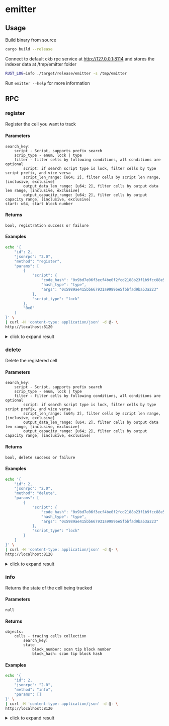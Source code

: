 # emitter

## Usage

Build binary from source

```bash
cargo build --release
```

Connect to default ckb rpc service at http://127.0.0.1:8114 and stores the indexer data at /tmp/emitter folder

```bash
RUST_LOG=info ./target/release/emitter -s /tmp/emitter
```

Run `emitter --help` for more information


## RPC


### register

Register the cell you want to track

#### Parameters

```
search_key:
    script - Script, supports prefix search
    scrip_type - enum, lock | type
    filter - filter cells by following conditions, all conditions are optional
        script: if search script type is lock, filter cells by type script prefix, and vice versa
        script_len_range: [u64; 2], filter cells by script len range, [inclusive, exclusive]
        output_data_len_range: [u64; 2], filter cells by output data len range, [inclusive, exclusive]
        output_capacity_range: [u64; 2], filter cells by output capacity range, [inclusive, exclusive]
start: u64, start block number
```

#### Returns

```
bool, registration success or failure
```

#### Examples

```bash
echo '{
    "id": 2,
    "jsonrpc": "2.0",
    "method": "register",
    "params": [
        {
            "script": {
                "code_hash": "0x9bd7e06f3ecf4be0f2fcd2188b23f1b9fcc88e5d4b65a8637b17723bbda3cce8",
                "hash_type": "type",
                "args": "0x5989ae415bb667931a99896e5fbbfad9ba53a223"
            },
            "script_type": "lock"
        },
        "0x0"
    ]
}' \
| curl -H 'content-type: application/json' -d @- \
http://localhost:8120
```

<details>
    <summary>click to expand result</summary>
<p>

```json
{
  "jsonrpc": "2.0",
  "result": true,
  "id": 2
}
```

</p>
</details>


### delete

Delete the registered cell

#### Parameters

```
search_key:
    script - Script, supports prefix search
    scrip_type - enum, lock | type
    filter - filter cells by following conditions, all conditions are optional
        script: if search script type is lock, filter cells by type script prefix, and vice versa
        script_len_range: [u64; 2], filter cells by script len range, [inclusive, exclusive]
        output_data_len_range: [u64; 2], filter cells by output data len range, [inclusive, exclusive]
        output_capacity_range: [u64; 2], filter cells by output capacity range, [inclusive, exclusive]
```

#### Returns

```
bool, delete success or failure
```

#### Examples

```bash
echo '{
    "id": 2,
    "jsonrpc": "2.0",
    "method": "delete",
    "params": [
        {
            "script": {
                "code_hash": "0x9bd7e06f3ecf4be0f2fcd2188b23f1b9fcc88e5d4b65a8637b17723bbda3cce8",
                "hash_type": "type",
                "args": "0x5989ae415bb667931a99896e5fbbfad9ba53a223"
            },
            "script_type": "lock"
        }
    ]
}' \
| curl -H 'content-type: application/json' -d @- \
http://localhost:8120
```

<details>
    <summary>click to expand result</summary>
<p>

```json
{
  "jsonrpc": "2.0",
  "result": true,
  "id": 2
}
```

</p>
</details>


### info

Returns the state of the cell being tracked


#### Parameters

```
null
```

#### Returns

```
objects:
    cells - tracing cells collection
        search_key:
        state
            block_number: scan tip block number
            block_hash: scan tip block hash
```


#### Examples

```bash
echo '{
    "id": 2,
    "jsonrpc": "2.0",
    "method": "info",
    "params": []
}' \
| curl -H 'content-type: application/json' -d @- \
http://localhost:8120
```

<details>
    <summary>click to expand result</summary>
<p>

```json
{
  "jsonrpc": "2.0",
  "result": [
    [
      {
        "script": {
                "code_hash": "0x9bd7e06f3ecf4be0f2fcd2188b23f1b9fcc88e5d4b65a8637b17723bbda3cce8",
                "hash_type": "type",
                "args": "0x5989ae415bb667931a99896e5fbbfad9ba53a223"
            },
        "script_type": "lock",
        "filter": null
      },
      {
        "block_hash": "0x9bfe99915bd967629d2bccd785ae2a972d2ec82cb8e0d4ebc86baa5c14d89f85",
        "block_number": "0x86f6cd"
      }
    ]
  ],
  "id": 1
}

```

</p>
</details>
